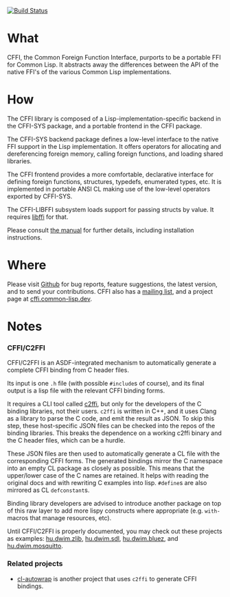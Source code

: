 [![Build Status](https://travis-ci.org/cffi/cffi.svg?branch=master)](https://travis-ci.org/cffi/cffi)

# What

CFFI, the Common Foreign Function Interface, purports
to be a portable FFI for Common Lisp. It abstracts away the
differences between the API of the native FFI's of the various Common
Lisp implementations.

# How

The CFFI library is composed of a Lisp-implementation-specific backend
in the CFFI-SYS package, and a portable frontend in the CFFI package.

The CFFI-SYS backend package defines a low-level interface to the
native FFI support in the Lisp implementation. It offers operators for
allocating and dereferencing foreign memory, calling foreign
functions, and loading shared libraries.

The CFFI frontend provides a more comfortable, declarative interface
for defining foreign functions, structures, typedefs, enumerated
types, etc. It is implemented in portable ANSI CL making use of the
low-level operators exported by CFFI-SYS.

The CFFI-LIBFFI subsystem loads support for passing structs by
value. It requires [libffi](https://sourceware.org/libffi/) for that.

Please consult [the
manual](http://common-lisp.net/project/cffi/manual/html_node/) for
further details, including installation instructions.

# Where

Please visit [Github](https://github.com/cffi/cffi/issues) for bug
reports, feature suggestions, the latest version, and to send your
contributions. CFFI also has a [mailing
list](https://mailman.common-lisp.net/listinfo/cffi-devel), and a
project page at [cffi.common-lisp.dev](https://cffi.common-lisp.dev/).

# Notes

### CFFI/C2FFI

CFFI/C2FFI is an ASDF-integrated mechanism to automatically generate a
complete CFFI binding from C header files.

Its input is one `.h` file (with possible `#include`s of course), and
its final output is a lisp file with the relevant CFFI binding forms.

It requires a CLI tool called [c2ffi](https://github.com/rpav/c2ffi),
but only for the developers of the C binding libraries, not their
users. `c2ffi` is written in C++, and it uses Clang as a library to
parse the C code, and emit the result as JSON. To skip this step,
these host-specific JSON files can be checked into the repos of the
binding libraries. This breaks the dependence on a working c2ffi
binary and the C header files, which can be a hurdle.

These JSON files are then used to automatically generate a CL file
with the corresponding CFFI forms. The generated bindings mirror the C
namespace into an empty CL package as closely as possible. This means
that the upper/lower case of the C names are retained. It helps with
reading the original docs and with rewriting C examples into
lisp. `#define`s are also mirrored as CL `defconstant`s.

Binding library developers are advised to introduce another package on
top of this raw layer to add more lispy constructs where appropriate
(e.g. `with-` macros that manage resources, etc).

Until CFFI/C2FFI is properly documented, you may check out these
projects as examples:
[hu.dwim.zlib](https://github.com/hu-dwim/hu.dwim.zlib),
[hu.dwim.sdl](https://github.com/hu-dwim/hu.dwim.sdl),
[hu.dwim.bluez](https://github.com/hu-dwim/hu.dwim.bluez), and
[hu.dwim.mosquitto](https://github.com/attila-lendvai/hu.dwim.mosquitto).

### Related projects

- [cl-autowrap](https://github.com/rpav/cl-autowrap) is another
  project that uses `c2ffi` to generate CFFI bindings.
